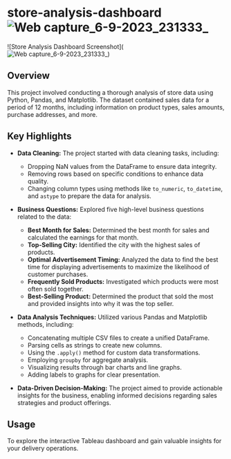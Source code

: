 # store-analysis-dashboard   ![Web capture_6-9-2023_231333_](https://github.com/AbhinavShakunt/store-analysis-dashboard/assets/89520262/8f0bf296-7fa4-468e-b834-7aafbb5a3f5a)


![Store Analysis Dashboard Screenshot]( ![Web capture_6-9-2023_231333_](https://github.com/AbhinavShakunt/store-analysis-dashboard/assets/89520262/8f0bf296-7fa4-468e-b834-7aafbb5a3f5a))

## Overview

This project involved conducting a thorough analysis of store data using Python, Pandas, and Matplotlib. The dataset contained sales data for a period of 12 months, including information on product types, sales amounts, purchase addresses, and more.

## Key Highlights

- **Data Cleaning:** The project started with data cleaning tasks, including:
  - Dropping NaN values from the DataFrame to ensure data integrity.
  - Removing rows based on specific conditions to enhance data quality.
  - Changing column types using methods like `to_numeric`, `to_datetime`, and `astype` to prepare the data for analysis.

- **Business Questions:** Explored five high-level business questions related to the data:
  - **Best Month for Sales:** Determined the best month for sales and calculated the earnings for that month.
  - **Top-Selling City:** Identified the city with the highest sales of products.
  - **Optimal Advertisement Timing:** Analyzed the data to find the best time for displaying advertisements to maximize the likelihood of customer purchases.
  - **Frequently Sold Products:** Investigated which products were most often sold together.
  - **Best-Selling Product:** Determined the product that sold the most and provided insights into why it was the top seller.

- **Data Analysis Techniques:** Utilized various Pandas and Matplotlib methods, including:
  - Concatenating multiple CSV files to create a unified DataFrame.
  - Parsing cells as strings to create new columns.
  - Using the `.apply()` method for custom data transformations.
  - Employing `groupby` for aggregate analysis.
  - Visualizing results through bar charts and line graphs.
  - Adding labels to graphs for clear presentation.

- **Data-Driven Decision-Making:** The project aimed to provide actionable insights for the business, enabling informed decisions regarding sales strategies and product offerings.

## Usage
To explore the interactive Tableau dashboard and gain valuable insights for your delivery operations.



